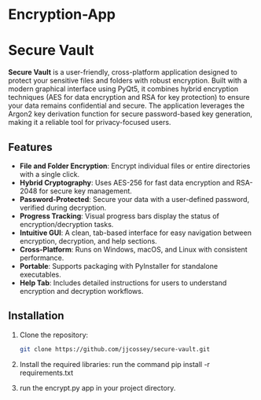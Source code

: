 # Encryption-App
# Secure Vault

**Secure Vault** is a user-friendly, cross-platform application designed to protect your sensitive files and folders with robust encryption. Built with a modern graphical interface using PyQt5, it combines hybrid encryption techniques (AES for data encryption and RSA for key protection) to ensure your data remains confidential and secure. The application leverages the Argon2 key derivation function for secure password-based key generation, making it a reliable tool for privacy-focused users.

## Features
- **File and Folder Encryption**: Encrypt individual files or entire directories with a single click.
- **Hybrid Cryptography**: Uses AES-256 for fast data encryption and RSA-2048 for secure key management.
- **Password-Protected**: Secure your data with a user-defined password, verified during decryption.
- **Progress Tracking**: Visual progress bars display the status of encryption/decryption tasks.
- **Intuitive GUI**: A clean, tab-based interface for easy navigation between encryption, decryption, and help sections.
- **Cross-Platform**: Runs on Windows, macOS, and Linux with consistent performance.
- **Portable**: Supports packaging with PyInstaller for standalone executables.
- **Help Tab**: Includes detailed instructions for users to understand encryption and decryption workflows.

## Installation
1. Clone the repository:
   ```bash
   git clone https://github.com/jjcossey/secure-vault.git
   
2. Install the required libraries:
   run the command pip install -r requirements.txt

3. run the encrypt.py app in your project directory.
